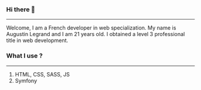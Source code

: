 ### Hi there 👋
---------------
Welcome, I am a French developer in web specialization. My name is Augustin Legrand and I am 21 years old. I obtained a level 3 professional title in web development.

### What I use ?
----------------

1. HTML, CSS, SASS, JS
2. Symfony

<!--
**AugustinLegrand/AugustinLegrand** is a ✨ _special_ ✨ repository because its `README.md` (this file) appears on your GitHub profile.

Here are some ideas to get you started:

- 🔭 I’m currently working on ...
- 🌱 I’m currently learning ...
- 👯 I’m looking to collaborate on ...
- 🤔 I’m looking for help with ...
- 💬 Ask me about ...
- 📫 How to reach me: ...
- 😄 Pronouns: ...
- ⚡ Fun fact: ...
-->
